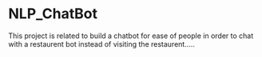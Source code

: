 # NLP_ChatBot
This project is related to build a chatbot for ease of people in order to chat with a restaurent bot instead of visiting the restaurent.....
